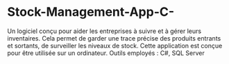 # Stock-Management-App-C-
Un logiciel conçu pour aider les entreprises à suivre et à gérer leurs inventaires. Cela permet de garder une trace précise des produits entrants et sortants, de surveiller les niveaux de stock. Cette application est conçue pour être utilisée sur un ordinateur.  Outils employés : C#, SQL Server
